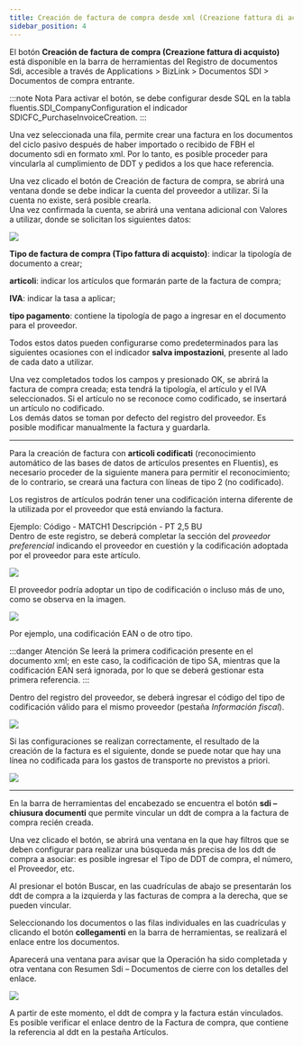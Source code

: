 ```yaml
---
title: Creación de factura de compra desde xml (Creazione fattura di acquisto da xml)
sidebar_position: 4
---
```


El botón **Creación de factura de compra (Creazione fattura di acquisto)** está disponible en la barra de herramientas del Registro de documentos Sdi, accesible a través de Applications > BizLink > Documentos SDI > Documentos de compra entrante.

:::note Nota
Para activar el botón, se debe configurar desde SQL en la tabla fluentis.SDI_CompanyConfiguration el indicador SDICFC_PurchaseInvoiceCreation.
:::

Una vez seleccionada una fila, permite crear una factura en los documentos del ciclo pasivo después de haber importado o recibido de FBH el documento sdi en formato xml. 
Por lo tanto, es posible proceder para vincularla al cumplimiento de DDT y pedidos a los que hace referencia.

Una vez clicado el botón de Creación de factura de compra, se abrirá una ventana donde se debe indicar la cuenta del proveedor a utilizar. Si la cuenta no existe, será posible crearla.  
Una vez confirmada la cuenta, se abrirá una ventana adicional con Valores a utilizar, donde se solicitan los siguientes datos:

![](/img/it-it/finance-area/e-invoice/purchase-invoice-creation/img1.png)

**Tipo de factura de compra (Tipo fattura di acquisto)**: indicar la tipología de documento a crear;  

**articoli**: indicar los artículos que formarán parte de la factura de compra;  

**IVA**: indicar la tasa a aplicar;  

**tipo pagamento**: contiene la tipología de pago a ingresar en el documento para el proveedor.

Todos estos datos pueden configurarse como predeterminados para las siguientes ocasiones con el indicador **salva impostazioni**, presente al lado de cada dato a utilizar.

Una vez completados todos los campos y presionado OK, se abrirá la factura de compra creada; esta tendrá la tipología, el artículo y el IVA seleccionados. Si el artículo no se reconoce como codificado, se insertará un artículo no codificado.  
Los demás datos se toman por defecto del registro del proveedor. Es posible modificar manualmente la factura y guardarla.

---

Para la creación de factura con **articoli codificati** (reconocimiento automático de las bases de datos de artículos presentes en Fluentis), es necesario proceder de la siguiente manera para permitir el reconocimiento; de lo contrario, se creará una factura con líneas de tipo 2 (no codificado).

Los registros de artículos podrán tener una codificación interna diferente de la utilizada por el proveedor que está enviando la factura.

Ejemplo: Código - MATCH1 Descripción - PT 2,5 BU  
Dentro de este registro, se deberá completar la sección del *proveedor preferencial* indicando el proveedor en cuestión y la codificación adoptada por el proveedor para este artículo.

![](/img/it-it/finance-area/e-invoice/purchase-invoice-creation/img5.png)

El proveedor podría adoptar un tipo de codificación o incluso más de uno, como se observa en la imagen.

![](/img/it-it/finance-area/e-invoice/purchase-invoice-creation/img3.png)

Por ejemplo, una codificación EAN o de otro tipo.

:::danger Atención
Se leerá la primera codificación presente en el documento xml; en este caso, la codificación de tipo SA, mientras que la codificación EAN será ignorada, por lo que se deberá gestionar esta primera referencia.
:::

Dentro del registro del proveedor, se deberá ingresar el código del tipo de codificación válido para el mismo proveedor (pestaña *Información fiscal*).

![](/img/it-it/finance-area/e-invoice/purchase-invoice-creation/img6.png)

Si las configuraciones se realizan correctamente, el resultado de la creación de la factura es el siguiente, donde se puede notar que hay una línea no codificada para los gastos de transporte no previstos a priori.

![](/img/it-it/finance-area/e-invoice/purchase-invoice-creation/img4.png)

---

En la barra de herramientas del encabezado se encuentra el botón **sdi – chiusura documenti** que permite vincular un ddt de compra a la factura de compra recién creada. 

Una vez clicado el botón, se abrirá una ventana en la que hay filtros que se deben configurar para realizar una búsqueda más precisa de los ddt de compra a asociar: es posible ingresar el Tipo de DDT de compra, el número, el Proveedor, etc.

Al presionar el botón Buscar, en las cuadrículas de abajo se presentarán los ddt de compra a la izquierda y las facturas de compra a la derecha, que se pueden vincular. 

Seleccionando los documentos o las filas individuales en las cuadrículas y clicando el botón **collegamenti** en la barra de herramientas, se realizará el enlace entre los documentos. 

Aparecerá una ventana para avisar que la Operación ha sido completada y otra ventana con Resumen Sdi – Documentos de cierre con los detalles del enlace.

![](/img/it-it/finance-area/e-invoice/purchase-invoice-creation/img2.png)

A partir de este momento, el ddt de compra y la factura están vinculados. Es posible verificar el enlace dentro de la Factura de compra, que contiene la referencia al ddt en la pestaña Artículos.